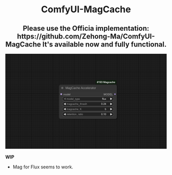 <div align="center">

<h1>ComfyUI-MagCache</h1>

<h2>Please use the Officia implementation: https://github.com/Zehong-Ma/ComfyUI-MagCache
  It's available now and fully functional.</h2>

<p align="center">
  <img src="./assets/Magcache.png" alt="ComfyUI-MagCache">
</p>
    
</div>




**WIP**

* Mag for Flux seems to work.
